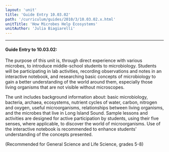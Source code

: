 ```yaml
---
layout: 'unit'
title: 'Guide Entry 10.03.02'
path: '/curriculum/guides/2010/3/10.03.02.x.html'
unitTitle: 'How Microbes Help Ecosystems'
unitAuthor: 'Julia Biagiarelli'
---
```


<body>
<hr/>
 <h4>
  Guide Entry to 10.03.02:
 </h4>
 <p>
  The purpose of this unit is, through direct experience with various microbes, to introduce middle-school students to microbiology. Students will be participating in lab activities, recording observations and notes in an interactive notebook, and researching basic concepts of microbiology to gain a better understanding of the world around them, especially those living organisms that are not visible without microscopes.
 </p>
<p>
  The unit includes background information about: basic microbiology, bacteria, archaea, ecosystems, nutrient cycles of water, carbon, nitrogen and oxygen, useful microorganisms, relationships between living organisms, and the microbes that live in Long Island Sound.  Sample lessons and activities are designed for active participation by students, using their five senses, where applicable, to discover the world of microorganisms. Use of the interactive notebook is recommended to enhance students' understanding of the concepts presented.
 </p>
<p>
  (Recommended for General Science and Life Science, grades 5-8)
 </p>

</body>
